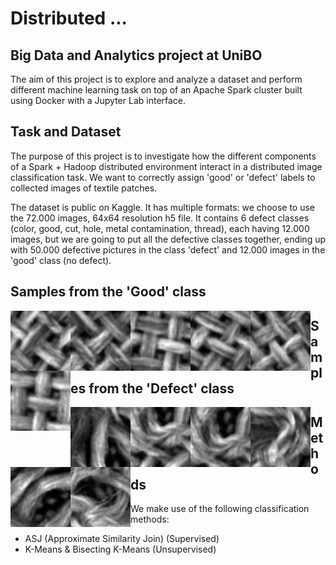 # Distributed ...

## Big Data and Analytics project at UniBO

The aim of this project is to explore and analyze a dataset and perform different machine learning task on top of an Apache Spark cluster built using Docker with a Jupyter Lab interface.

## Task and Dataset

The purpose of this project is to investigate how the different components of a Spark + Hadoop distributed environment interact in a distributed image classification task. We want to correctly assign 'good' or 'defect' labels to collected images of textile patches.

The dataset is public on Kaggle. It has multiple formats: we choose to use the 72.000 images, 64x64 resolution h5 file. It contains 6 defect classes (color, good, cut, hole, metal contamination, thread), each having 12.000 images, but we are going to put all the defective classes together, ending up with 50.000 defective pictures in the class 'defect' and 12.000 images in the 'good' class (no defect).

## Samples from the 'Good' class

<div align="center">
<img src="assets/12000.jpeg" alt="Image 1" style="float: left; width: 10vw;" />
<img src="assets/12001.jpeg" alt="Image 1" style="float: left; width: 10vw;" />
<img src="assets/12002.jpeg" alt="Image 1" style="float: left; width: 10vw;" />
<img src="assets/12003.jpeg" alt="Image 1" style="float: left; width: 10vw;" />
<img src="assets/12004.jpeg" alt="Image 1" style="float: left; width: 10vw;" />
<img src="assets/12005.jpeg" alt="Image 1" style="float: left; width: 10vw;" />
</div>

## Samples from the 'Defect' class

<div align="center">
<img src="assets/18006.jpeg" alt="Image 1" style="float: left; width: 10vw;" />
<img src="assets/18007.jpeg" alt="Image 1" style="float: left; width: 10vw;" />
<img src="assets/18010.jpeg" alt="Image 1" style="float: left; width: 10vw;" />
<img src="assets/18012.jpeg" alt="Image 1" style="float: left; width: 10vw;" />
<img src="assets/18037.jpeg" alt="Image 1" style="float: left; width: 10vw;" />
<img src="assets/18140.jpeg" alt="Image 1" style="float: left; width: 10vw;" />
</div>

## Methods

We make use of the following classification methods:

- ASJ (Approximate Similarity Join) (Supervised)
- K-Means & Bisecting K-Means (Unsupervised)

